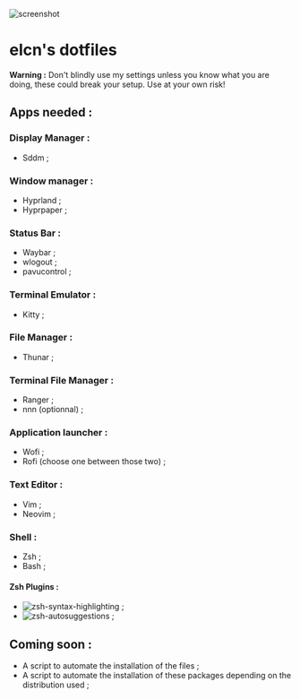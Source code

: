 ![screenshot](./readme_images/capture_01.png)

# elcn's dotfiles

**Warning :** Don't blindly use my settings unless you know what you are doing, these could break your setup. Use at your own risk!

## Apps needed : 

### Display Manager :
- Sddm ;

### Window manager :
- Hyprland ;
- Hyprpaper ;

### Status Bar :
- Waybar ;
- wlogout ;
- pavucontrol ;

### Terminal Emulator :
- Kitty ;

### File Manager :
- Thunar ;

### Terminal File Manager :
- Ranger ;
- nnn (optionnal) ;

### Application launcher :
- Wofi ;
- Rofi (choose one between those two) ;

### Text Editor : 
- Vim ;
- Neovim ;

### Shell :
- Zsh ;
- Bash ;

#### Zsh Plugins :
- ![zsh-syntax-highlighting ;](github.com/zsh-users/zsh-syntax-highlighting)
- ![zsh-autosuggestions ;](github.com/zsh-users/zsh-autosuggestions)

## Coming soon :

- A script to automate the installation of the files ;
- A script to automate the installation of these packages depending on the distribution used ;
